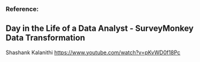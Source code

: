###  Reference:
## Day in the Life of a Data Analyst - SurveyMonkey Data Transformation


Shashank Kalanithi
https://www.youtube.com/watch?v=pKvWD0f18Pc

